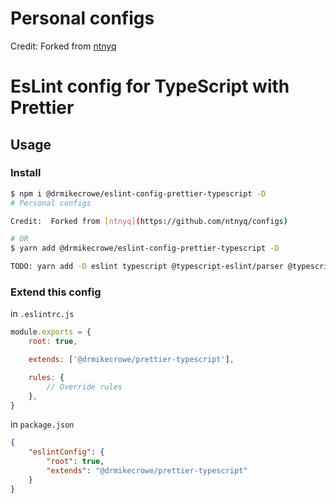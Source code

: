 # Personal configs

Credit:  Forked from [ntnyq](https://github.com/ntnyq/configs)

# EsLint config for TypeScript with Prettier

## Usage

### Install

```bash
$ npm i @drmikecrowe/eslint-config-prettier-typescript -D
# Personal configs

Credit:  Forked from [ntnyq](https://github.com/ntnyq/configs)

# OR
$ yarn add @drmikecrowe/eslint-config-prettier-typescript -D

TODO: yarn add -D eslint typescript @typescript-eslint/parser @typescript-eslint/eslint-plugin
```

### Extend this config

in `.eslintrc.js`

```js
module.exports = {
    root: true,

    extends: ['@drmikecrowe/prettier-typescript'],

    rules: {
        // Override rules
    },
}
```

in `package.json`

```json
{
    "eslintConfig": {
        "root": true,
        "extends": "@drmikecrowe/prettier-typescript"
    }
}
```
